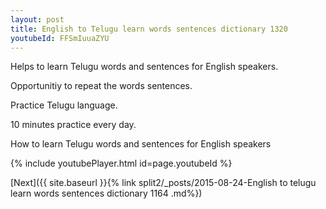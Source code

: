 ```yaml
---
layout: post
title: English to Telugu learn words sentences dictionary 1320 
youtubeId: FFSmIuuaZYU
---
```

 
 
Helps to learn Telugu words and sentences for English speakers.

Opportunitiy to repeat the words sentences. 

Practice Telugu language. 
 
10 minutes practice every day. 
 
How to learn Telugu words and sentences for English speakers 
 
{% include youtubePlayer.html id=page.youtubeId %}
 
 
[Next]({{ site.baseurl }}{% link  split2/_posts/2015-08-24-English to telugu learn words sentences dictionary 1164 .md%})
 
